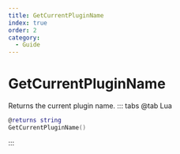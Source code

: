 ```yaml
---
title: GetCurrentPluginName
index: true
order: 2
category:
  - Guide
---
```


# GetCurrentPluginName
Returns the current plugin name.
::: tabs
@tab Lua
```lua
@returns string
GetCurrentPluginName()
```

:::